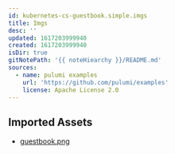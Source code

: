 ```yaml
---
id: kubernetes-cs-guestbook.simple.imgs
title: Imgs
desc: ''
updated: 1617203999940
created: 1617203999940
isDir: true
gitNotePath: '{{ noteHiearchy }}/README.md'
sources:
  - name: pulumi examples
    url: 'https://github.com/pulumi/examples'
    license: Apache License 2.0
---
```

## Imported Assets

- [guestbook.png](/assets/guestbook.png)

